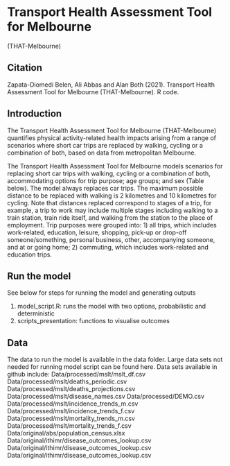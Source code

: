 # Transport Health Assessment Tool for Melbourne 
(THAT-Melbourne)

## Citation

Zapata-Diomedi Belen, Ali Abbas and Alan Both (2021). Transport Health Assessment Tool for Melbourne (THAT-Melbourne). R code.

## Introduction 

The Transport Health Assessment Tool for Melbourne (THAT-Melbourne) quantifies physical activity-related health impacts arising from a range of scenarios where short car trips are replaced by walking, cycling or a combination of both, based on data from metropolitan Melbourne.

The Transport Health Assessment Tool for Melbourne models scenarios for replacing short car trips with walking, cycling or a combination of both, accommodating options for trip purpose; age groups; and sex (Table below). The model always replaces car trips. The maximum possible distance to be replaced with walking is 2 kilometres and 10 kilometres for cycling. Note that distances replaced correspond to stages of a trip, for example, a trip to work may include multiple stages including walking to a train station, train ride itself, and walking from the station to the place of employment. Trip purposes were grouped into: 1) all trips, which includes work-related, education, leisure, shopping, pick-up or drop-off someone/something, personal business, other, accompanying someone, and at or going home; 2) commuting, which includes work-related and education trips.

## Run the model

See below for steps for running the model and generating outputs

1) model_script.R: runs the model with two options, probabilistic and deterministic
2) scripts_presentation: functions to visualise outcomes

## Data

The data to run the model is available in the data folder. Large data sets not needed for running model script can be found here. 
Data sets available in github include: 
Data/processed/mslt/mslt_df.csv
Data/processed/mslt/deaths_periodic.csv
Data/processed/mslt/deaths_projections.csv
Data/processed/mslt/disease_names.csv
Data/processed/DEMO.csv
Data/processed/mslt/incidence_trends_m.csv
Data/processed/mslt/incidence_trends_f.csv
Data/processed/mslt/mortality_trends_m.csv
Data/processed/mslt/mortality_trends_f.csv
Data/original/abs/population_census.xlsx
Data/original/ithimr/disease_outcomes_lookup.csv
Data/original/ithimr/disease_outcomes_lookup.csv
Data/original/ithimr/disease_outcomes_lookup.csv